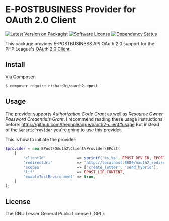 # E-POSTBUSINESS Provider for OAuth 2.0 Client

[![Latest Version on Packagist][ico-version]][link-packagist]
[![Software License][ico-license]]()
[![Dependency Status][ico-dependencies]][link-dependencies]

This package provides E-POSTBUSINESS API OAuth 2.0 support for the PHP League's [OAuth 2.0 Client](https://github.com/thephpleague/oauth2-client).

## Install

Via Composer

``` bash
$ composer require richardhj/oauth2-epost
```

## Usage

The provider supports _Authorization Code Grant_ as well as _Resource Owner Password Credentials Grant_. I recommend reading these usage instructions before: https://github.com/thephpleague/oauth2-client#usage
But instead of the `GenericProvider` you're going to use this provider.

This is how to initiate the provider:
```php
$provider = new EPost\OAuth2\Client\Provider\EPost(
    [
        'clientId'              => sprintf('%s,%s', EPOST_DEV_ID, EPOST_APP_ID),
        'redirectUri'           => 'http://localhost:8080/oauth2_redirect.php', // Only necessary for the Authorization Code Grant flow
        'scopes'                => ['create_letter', 'send_hybrid'],
        'lif'                   => EPOST_LIF_CONTENT,
        'enableTestEnvironment' => true,
    ]
);
```

## License

The  GNU Lesser General Public License (LGPL).

[ico-version]: https://img.shields.io/packagist/v/richardhj/oauth2-epost.svg?style=flat-square
[ico-license]: https://img.shields.io/badge/license-LGPL-brightgreen.svg?style=flat-square
[ico-dependencies]: https://www.versioneye.com/php/richardhj:oauth2-epost/badge.svg?style=flat-square

[link-packagist]: https://packagist.org/packages/richardhj/oauth2-epost
[link-dependencies]: https://www.versioneye.com/php/richardhj:oauth2-epost
